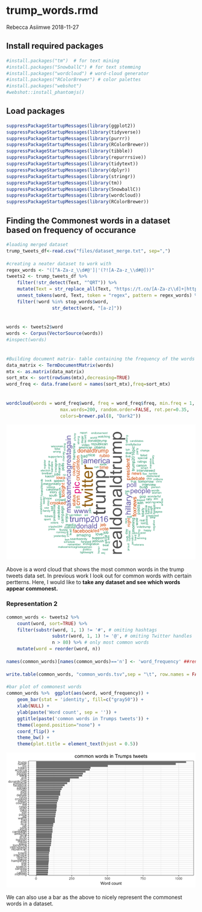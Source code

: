 trump\_words.rmd
================
Rebecca Asiimwe
2018-11-27

Install required packages
-------------------------

``` r
#install.packages("tm")  # for text mining
#install.packages("SnowballC") # for text stemming
#install.packages("wordcloud") # word-cloud generator 
#install.packages("RColorBrewer") # color palettes
#install.packages("webshot")
#webshot::install_phantomjs()
```

Load packages
-------------

``` r
suppressPackageStartupMessages(library(ggplot2)) 
suppressPackageStartupMessages(library(tidyverse)) 
suppressPackageStartupMessages(library(purrr))
suppressPackageStartupMessages(library(RColorBrewer))
suppressPackageStartupMessages(library(tibble))
suppressPackageStartupMessages(library(repurrrsive))
suppressPackageStartupMessages(library(tidytext))
suppressPackageStartupMessages(library(dplyr))
suppressPackageStartupMessages(library(stringr))
suppressPackageStartupMessages(library(tm))
suppressPackageStartupMessages(library(SnowballC))
suppressPackageStartupMessages(library(wordcloud))
suppressPackageStartupMessages(library(RColorBrewer))
```

Finding the Commonest words in a dataset based on frequency of occurance
------------------------------------------------------------------------

``` r
#loading merged dataset
trump_tweets_df<-read.csv("files/dataset_merge.txt", sep=",")

#creating a neater dataset to work with
regex_words <- "([^A-Za-z_\\d#@']|'(?![A-Za-z_\\d#@]))" 
tweets2 <- trump_tweets_df %>%
    filter(!str_detect(Text, "^QRT")) %>%
    mutate(Text = str_replace_all(Text, "https://t.co/[A-Za-z\\d]+|http://[A-Za-z\\d]+|&amp;|&lt;|&gt;|RT|https", "")) %>%
    unnest_tokens(word, Text, token = "regex", pattern = regex_words) %>%
    filter(!word %in% stop_words$word,
                 str_detect(word, "[a-z]"))


words <- tweets2$word
words <- Corpus(VectorSource(words))
#inspect(words)


#Building document matrix- table containing the frequency of the words
data_matrix <- TermDocumentMatrix(words)
mtx <- as.matrix(data_matrix)
sort_mtx <- sort(rowSums(mtx),decreasing=TRUE)
word_freq <- data.frame(word = names(sort_mtx),freq=sort_mtx)


wordcloud(words = word_freq$word, freq = word_freq$freq, min.freq = 1,
                    max.words=200, random.order=FALSE, rot.per=0.35, 
                    colors=brewer.pal(8, "Dark2"))
```

![](trump_words_files/figure-markdown_github/unnamed-chunk-3-1.png)

Above is a word cloud that shows the most common words in the trump tweets data set. In previous work I look out for common words with certain pertterns. Here, I would like to **take any dataset and see which words appear commonest.**

### Representation 2

``` r
common_words <- tweets2 %>%
    count(word, sort=TRUE) %>%
    filter(substr(word, 1, 1) != '#', # omiting hashtags
                 substr(word, 1, 1) != '@', # omiting Twitter handles
                 n > 80) %>% # only most common words
    mutate(word = reorder(word, n))

names(common_words)[names(common_words)=='n'] <- 'word_frequency' ##renaming column n to word_frequency

write.table(common_words, "common_words.tsv",sep = "\t", row.names = FALSE, quote = FALSE) #writing out common_words to a tsv file

#bar plot of commonest words
common_words %>%  ggplot(aes(word, word_frequency)) +
    geom_bar(stat = 'identity', fill=c("gray50")) +
    xlab(NULL) +
    ylab(paste('Word count', sep = '')) +
    ggtitle(paste('common words in Trumps tweets')) +
    theme(legend.position="none") +
    coord_flip() +
    theme_bw() +
    theme(plot.title = element_text(hjust = 0.5))
```

![](trump_words_files/figure-markdown_github/unnamed-chunk-4-1.png)

We can also use a bar as the above to nicely represent the commonest words in a dataset.
